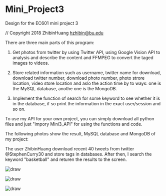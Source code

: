 # Mini_Project3
Design for the EC601 mini project 3

// Copyright 2018 ZhibinHuang hzhibin@bu.edu



There are three main parts of this program:

1. Get photos from twitter by using Twitter API, using Google Vision API to analysis and describe the content and FFMPEG to convert the taged images to videos.

2. Store related information such as username, twitter name for download, download twitter number, download photo number, photo strore location, video store location and aslo the action time by to ways: one is the MySQL database, anothe one is the MongoDB.

3. Implement the function of search for some keyword to see whether it is in the database, if so print the information in the exact user/session and so on.

To use my API for your own project, you can simply download all python files and just "impory Mini3_API" for using the functions and code.

The following photos show the result, MySQL database and MongoDB of my project:

The user ZhibinHuang download recent 40 tweets from twitter @StephenCurry30 and store tags in databases. After then, I search the keyword "basketball" and returen the results to the screen.

![draw](https://user-images.githubusercontent.com/43126280/49332056-65ef6780-f574-11e8-83c3-77b279fb93df.jpeg)

![draw](https://user-images.githubusercontent.com/43126280/49332064-7acbfb00-f574-11e8-8223-0ee4a055fc2e.jpeg)

![draw](https://user-images.githubusercontent.com/43126280/49332071-8a4b4400-f574-11e8-97d8-5c673356f2f6.jpeg)




